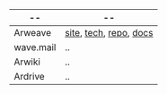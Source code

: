 
[tech]: https://arweave.org/technology
[site]: https://arweave.org
[repo]: https://github.com/ArweaveTeam/arweave.git
[docs]: https://docs.arweave.org

[docs-mining]: https://docs.arweave.org/info/mining

[js-client-repo]: https://github.com/ArweaveTeam/arweave-js.git
[smart-repo]: https://github.com/ArweaveTeam/SmartWeave.git
[weavemail-repo]: https://github.com/ArweaveTeam/weavemail.git

[arwiki-beta-repo]: https://github.com/luckyr13/arwiki.git
[arwiki-beta]: https://arwiki.wiki

| -- | -- |
| -- | -- |
| Arweave | [site], [tech], [repo], [docs] |
| wave.mail | .. |
| Arwiki | .. |
| Ardrive | .. |
